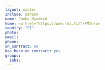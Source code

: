 ```yaml
---
layout: master
include: person
name: Jouko Hyväkkä
home: <a href="https://www.fmi.fi/">FMI</a>
country: "FI"
photo:
email:
phone:
on_contract: no
has_been_on_contract: yes
groups:
  iobs:
---
```

